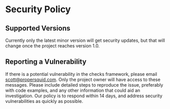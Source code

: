 # Security Policy

## Supported Versions

Currently only the latest minor version will get security updates, but that will change once the project reaches version 1.0.

## Reporting a Vulnerability

If there is a potential vulnerability in the checks framework, please email scott@propersquid.com. Only the project owner will have access to these messages. Please include detailed steps to reproduce the issue, preferably with code examples, and any other information that could aid an investigation. Our policy is to respond within 14 days, and address security vulnerabilities as quickly as possible.
